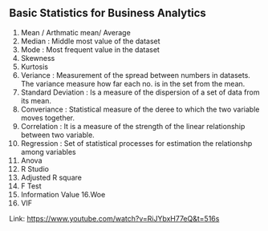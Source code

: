 ## Basic Statistics for Business Analytics

1. Mean / Arthmatic mean/ Average
2. Median : Middle most value of the dataset
3. Mode : Most frequent value in the dataset
4. Skewness 
5. Kurtosis
6. Veriance : Measurement of the spread between numbers in datasets. The variance measure how far each no. is in the set from the mean. 
7. Standard Deviation : Is a measure of the dispersion of a set of data from its mean.
8. Converiance : Statistical measure of the deree to which the two variable moves together.
9. Correlation : It is a measure of the strength of the linear relationship between two variable.
10. Regression : Set of statistical processes for estimation the relationshp among variables
11. Anova
12. R Studio
13. Adjusted R square
14. F Test
15. Information Value
16.Woe
17. VIF



Link: https://www.youtube.com/watch?v=RiJYbxH77eQ&t=516s
